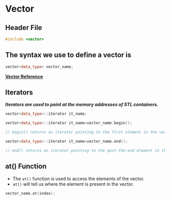 # Vector

## Header File

```cpp
#include <vector>
```

## The syntax we use to define a vector is

```cpp
vector<data_type> vector_name;
```

[**Vector Reference**](https://cplusplus.com/reference/vector/vector/)

## Iterators

***Iterators are used to point at the memory addresses of STL containers.***

```cpp
vector<data_type>::iterator it_name;
```

```cpp
vector<data_type>::iterator it_name=vector_name.begin();

// begin() returns an iterator pointing to the first element in the vector container.
```

```cpp
vector<data_type>::iterator it_name=vector_name.end();

// end() returns an iterator pointing to the past-the-end element in the vector container.
```

## **at()** Function

- The `at()` function is used to access the elements of the vector.
- `at()` will tell us where the element is present in the vector.

```cpp
vector_name.at(index);
```
